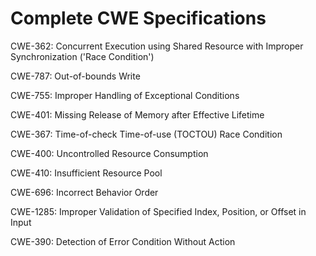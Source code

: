 

# Complete CWE Specifications

CWE-362: Concurrent Execution using Shared Resource with Improper Synchronization ('Race Condition')

CWE-787: Out-of-bounds Write

CWE-755: Improper Handling of Exceptional Conditions

CWE-401: Missing Release of Memory after Effective Lifetime

CWE-367: Time-of-check Time-of-use (TOCTOU) Race Condition

CWE-400: Uncontrolled Resource Consumption

CWE-410: Insufficient Resource Pool

CWE-696: Incorrect Behavior Order

CWE-1285: Improper Validation of Specified Index, Position, or Offset in Input

CWE-390: Detection of Error Condition Without Action